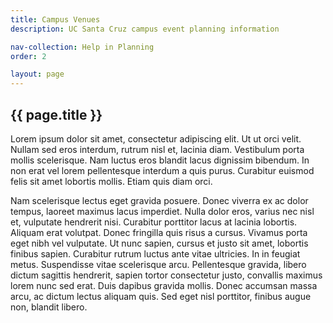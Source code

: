 ```yaml
---
title: Campus Venues
description: UC Santa Cruz campus event planning information

nav-collection: Help in Planning
order: 2

layout: page
---
```


## {{ page.title }}

Lorem ipsum dolor sit amet, consectetur adipiscing elit. Ut ut orci velit. Nullam sed eros interdum, rutrum nisl et, lacinia diam. Vestibulum porta mollis scelerisque. Nam luctus eros blandit lacus dignissim bibendum. In non erat vel lorem pellentesque interdum a quis purus. Curabitur euismod felis sit amet lobortis mollis. Etiam quis diam orci.

Nam scelerisque lectus eget gravida posuere. Donec viverra ex ac dolor tempus, laoreet maximus lacus imperdiet. Nulla dolor eros, varius nec nisl et, vulputate hendrerit nisi. Curabitur porttitor lacus at lacinia lobortis. Aliquam erat volutpat. Donec fringilla quis risus a cursus. Vivamus porta eget nibh vel vulputate. Ut nunc sapien, cursus et justo sit amet, lobortis finibus sapien. Curabitur rutrum luctus ante vitae ultricies. In in feugiat metus. Suspendisse vitae scelerisque arcu. Pellentesque gravida, libero dictum sagittis hendrerit, sapien tortor consectetur justo, convallis maximus lorem nunc sed erat. Duis dapibus gravida mollis. Donec accumsan massa arcu, ac dictum lectus aliquam quis. Sed eget nisl porttitor, finibus augue non, blandit libero.

